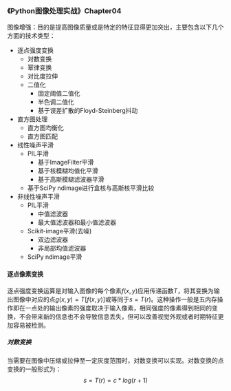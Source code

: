 ### 《Python图像处理实战》Chapter04

图像增强：目的是提高图像质量或是特定的特征显得更加突出，主要包含以下几个方面的技术类型：

- 逐点强度变换
  - 对数变换
  - 幂律变换
  - 对比度拉伸
  - 二值化
    - 固定阈值二值化
    - 半色调二值化
    - 基于误差扩散的Floyd-Steinberg抖动
- 直方图处理
  - 直方图均衡化
  - 直方图匹配
- 线性噪声平滑
  - PIL平滑
    - 基于ImageFilter平滑
    - 基于核模糊均值化平滑
    - 基于高斯模糊滤波器平滑
  - 基于SciPy ndimage进行盒核与高斯核平滑比较
- 非线性噪声平滑
  - PIL平滑
    - 中值滤波器
    - 最大值滤波器和最小值滤波器
  - Scikit-image平滑(去噪)
    - 双边滤波器
    - 非局部均值滤波器
  - SciPy ndimage平滑

#### 逐点像素变换

逐点强度变换运算是对输入图像的每个像素$f(x,y)$应用传递函数$T$，将其变换为输出图像中对应的点$g(x,y)=T[f(x,y)]$或等同于$s=T(r)$。这种操作一般是五内存操作即在一点处的输出像素的强度取决于输入像素，相同强度的像素得到相同的变换，不会带来新的信息也不会导致信息丢失，但可以改善视觉外观或者时期特征更加容易被检测。

##### 对数变换

当需要在图像中压缩或拉伸至一定灰度范围时，对数变换可以实现。对数变换的点变换的一般形式为：
$$
s=T(r)=c*log(r+1)
$$
